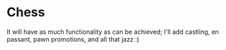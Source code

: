 # Chess
It will have as much functionality as can be achieved; I'll add castling, en passant, pawn promotions, and all that jazz :)
